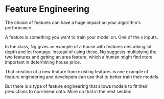 # Feature Engineering

The choice of features can have a huge impact on your algorithm's performance.

A feature is something you want to train your model on. One of the x inputs.

In the class, Ng gives an example of a house with features describing lot depth and lot frontage. Instead of using these, Ng suggests multiplying the two features and getting an area feature, which a human might find more important in determining house price.

That creation of a new feature from existing features is one example of feature engineering and developers can use that to better train their models. 

But there is a type of feature engineering that allows models to fit their predictions to non-linear data. More on that in the next section.